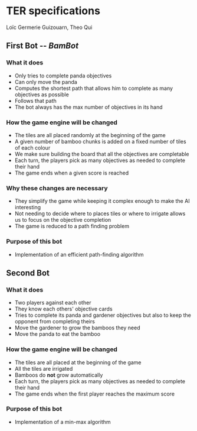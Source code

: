 # TER specifications
Loïc Germerie Guizouarn, Theo Qui

## First Bot -- <i>BamBot</i>

### What it does
- Only tries to complete panda objectives
- Can only move the panda
- Computes the shortest path that allows him to complete as many objectives as possible
- Follows that path
- The bot always has the max number of objectives in its hand

### How the game engine will be changed
- The tiles are all placed randomly at the beginning of the game
- A given number of bamboo chunks is added on a fixed number of tiles of each colour 
- We make sure building the board that all the objectives are completable
- Each turn, the players pick as many objectives as needed to complete their hand
- The game ends when a given score is reached

### Why these changes are necessary
- They simplify the game while keeping it complex enough to make the AI interesting
- Not needing to decide where to places tiles or where to irrigate allows us to focus on the objective completion
- The game is reduced to a path finding problem

### Purpose of this bot
- Implementation of an efficient path-finding algorithm

## Second Bot

### What it does
- Two players against each other
- They know each others' objective cards
- Tries to complete its panda and gardener objectives but also to keep the opponent from completing theirs
- Move the gardener to grow the bamboos they need
- Move the panda to eat the bamboo

### How the game engine will be changed
- The tiles are all placed at the beginning of the game
- All the tiles are irrigated
- Bamboos do <b>not</b> grow automatically
- Each turn, the players pick as many objectives as needed to complete their hand
- The game ends when the first player reaches the maximum score

### Purpose of this bot
- Implementation of a min-max algorithm
